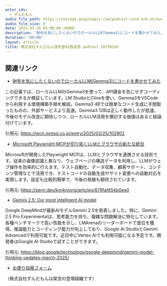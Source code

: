 ```yaml
---
actor_ids:
  - ずんだもん
audio_file_path: https://storage.googleapis.com/podcast-zund-arm-on/audio/株式会社ずんだもん技術室AI放送局_podcast_20250326.mp3
audio_file_size: 0
date: 2025-03-26 05:00:00 +0900
description: '財布を気にしたくないのでローカルLLM(Gemma3)にコードを書かせてみた、Microsoft Playwright MCPが切り拓くLLMとブラウザの新たな統合、Gemini 2.5: Our most intelligent AI model'
duration: "00:00"
layout: article
title: 株式会社ずんだもん技術室AI放送局 podcast 20250326
---
```


## 関連リンク


- [財布を気にしたくないのでローカルLLM(Gemma3)にコードを書かせてみた](https://tech.mntsq.co.jp/entry/2025/03/25/102902)  


この記事では、ローカルLLMのGemma3を使って、API課金を気にせずコーディングできるか検証しています。LM StudioとClineを使い、Gemma3をVSCodeから利用する環境構築手順を解説。Gemma3 4Bでは簡単なコード生成に手間取ったものの、外部サービスより高速。Gemma3 12Bは正しく動作したが低速。今後のモデル改良に期待しつつ、ローカルLLM活用を検討する価値はあると結論付けています。


引用元: https://tech.mntsq.co.jp/entry/2025/03/25/102902


- [Microsoft Playwright MCPが切り拓くLLMとブラウザの新たな統合](https://zenn.dev/kimkiyong/articles/679faf454b0ee0)  


Microsoftが開発したPlaywright MCPは、LLMとブラウザを連携させる技術です。従来の画像認識と異なり、ウェブページの構造データを利用し、LLMがウェブ操作を効率的に行えます。テスト自動化、データ収集、顧客サポート、コンテンツ管理などで活用でき、テストコードの自動生成やサイト変更への自動対応を実現します。設定も比較的簡単で、今後の発展も期待されています。


引用元: https://zenn.dev/kimkiyong/articles/679faf454b0ee0


- [Gemini 2.5: Our most intelligent AI model](https://blog.google/technology/google-deepmind/gemini-model-thinking-updates-march-2025/)  


Google DeepMindが最新AIモデルGemini 2.5を発表しました。特に、Gemini 2.5 Pro Experimentalは、思考能力を持ち、複雑な問題解決に特化しています。各種ベンチマークで高い性能を示し、LMArenaのリーダーボードで首位を獲得。推論能力とコーディング能力が向上しており、Google AI StudioとGemini Advancedで利用可能です。近日中にVertex AIでも利用可能になる予定です。開発者はGoogle AI Studioで試すことができます。


引用元: https://blog.google/technology/google-deepmind/gemini-model-thinking-updates-march-2025/



- [お便り投稿フォーム](https://forms.gle/ffg4JTfqdiqK62qf9)

（株式会社ずんだもんは架空の登場組織です）
